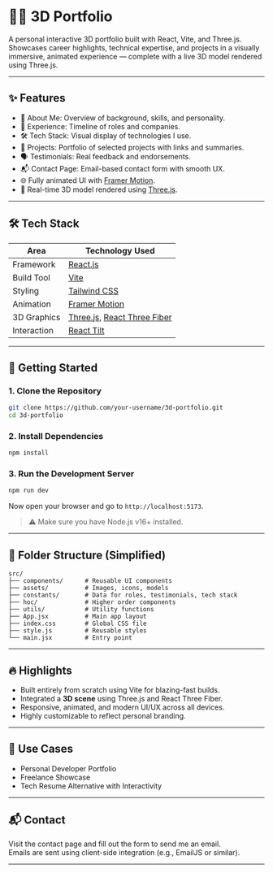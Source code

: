# 🧑‍💻 3D Portfolio

A personal interactive 3D portfolio built with React, Vite, and Three.js.  
Showcases career highlights, technical expertise, and projects in a visually immersive, animated experience — complete with a live 3D model rendered using Three.js.

---

## ✨ Features

- 🧠 About Me: Overview of background, skills, and personality.
- 💼 Experience: Timeline of roles and companies.
- 🛠️ Tech Stack: Visual display of technologies I use.
- 📁 Projects: Portfolio of selected projects with links and summaries.
- 🗣️ Testimonials: Real feedback and endorsements.
- 📬 Contact Page: Email-based contact form with smooth UX.
- 🌐 Fully animated UI with [Framer Motion](https://www.framer.com/motion/).
- 🧊 Real-time 3D model rendered using [Three.js](https://threejs.org/).

---

## 🛠️ Tech Stack

| Area         | Technology Used                                 |
|--------------|--------------------------------------------------|
| Framework    | [React.js](https://reactjs.org/)                |
| Build Tool   | [Vite](https://vitejs.dev/)                     |
| Styling      | [Tailwind CSS](https://tailwindcss.com/)        |
| Animation    | [Framer Motion](https://www.framer.com/motion/) |
| 3D Graphics  | [Three.js](https://threejs.org/), [React Three Fiber](https://docs.pmnd.rs/react-three-fiber) |
| Interaction  | [React Tilt](https://www.npmjs.com/package/react-parallax-tilt) |

---

## 🚀 Getting Started

### 1. Clone the Repository

```bash
git clone https://github.com/your-username/3d-portfolio.git
cd 3d-portfolio
```

### 2. Install Dependencies

```bash
npm install
```

### 3. Run the Development Server

```bash
npm run dev
```

Now open your browser and go to `http://localhost:5173`.

> ⚠️ Make sure you have Node.js v16+ installed.

---

## 📁 Folder Structure (Simplified)

```
src/
├── components/      # Reusable UI components
├── assets/          # Images, icons, models
├── constants/       # Data for roles, testimonials, tech stack
├── hoc/             # Higher order components
├── utils/           # Utility functions
├── App.jsx          # Main app layout
├── index.css        # Global CSS file
├── style.js         # Reusable styles
└── main.jsx         # Entry point
```

---

## 🔥 Highlights

- Built entirely from scratch using Vite for blazing-fast builds.
- Integrated a **3D scene** using Three.js and React Three Fiber.
- Responsive, animated, and modern UI/UX across all devices.
- Highly customizable to reflect personal branding.

---

## 🎯 Use Cases

- Personal Developer Portfolio
- Freelance Showcase
- Tech Resume Alternative with Interactivity

---

## 📬 Contact

Visit the contact page and fill out the form to send me an email.  
Emails are sent using client-side integration (e.g., EmailJS or similar).

---

